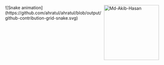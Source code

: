 <img align="right" height="180em" alt="Md-Akib-Hasan" src="https://media.giphy.com/media/l44Qqz6gO6JiVV3pu/giphy.gif">
![Snake animation](https://github.com/ahratul/ahratul/blob/output/github-contribution-grid-snake.svg)
